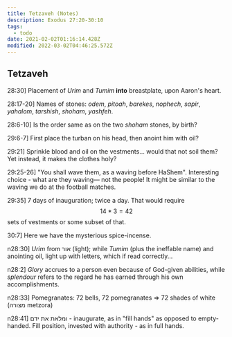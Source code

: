 ```yaml
---
title: Tetzaveh (Notes)
description: Exodus 27:20-30:10
tags:
  - todo
date: 2021-02-02T01:16:14.428Z
modified: 2022-03-02T04:46:25.572Z
---
```


## Tetzaveh

28:30] Placement of _Urim_ and _Tumim_ **into** breastplate, upon Aaron's heart.

28:17-20] Names of stones: _odem_, _pitoah_, _barekes_, _nophech_, _sapir_, _yahalom_, _tarshish_, _shoham_, _yashfeh_.

28:6-10] Is the order same as on the two _shoham_
stones, by birth?

29:6-7] First place the turban on his head, then anoint him with oil?

29:21] Sprinkle blood and oil on the vestments... would that not soil them? Yet instead, it makes the clothes holy?

29:25-26] "You shall wave them, as a waving before HaShem". Interesting choice - what are they waving&mdash; not the people! It might be similar to the waving we do at the football matches.

29:35] 7 days of inauguration; twice a day. That would require $$14 * 3 = 42$$ sets of vestments or some subset of that.

30:7] Here we have the mysterious spice-incense.

n28:30] _Urim_ from אור (light); while _Tumim_ (plus the ineffable name) and anointing oil, light up with letters, which if read correctly...

n28:2] _Glory_ accrues to a person even because of God-given abilities, while _splendour_ refers to the regard he has earned through his own accomplishments.

n28:33] Pomegranates: 72 bells, 72 pomegranates => 72 shades of white (מצורה metzora)

n28:41] ומלאת את ידם - inaugurate, as in "fill hands" as opposed to empty-handed. Fill position, invested with authority - as in full hands.
